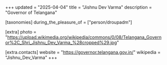 +++
updated = "2025-04-04"
title = "Jishnu Dev Varma"
description = "Governor of Telangana"

[taxonomies]
during_the_pleasure_of = ["person/droupadm"]

[extra]
photo = "https://upload.wikimedia.org/wikipedia/commons/0/08/Telangana_Governor%2C_Shri_Jishnu_Dev_Varma_%28cropped%29.jpg"

[extra.contacts]
website = "https://governor.telangana.gov.in/"
wikipedia = "Jishnu_Dev_Varma"
+++